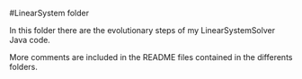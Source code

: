#LinearSystem folder

In this folder there are the evolutionary steps of my LinearSystemSolver Java code.

More comments are included in the README files contained in the differents folders.

